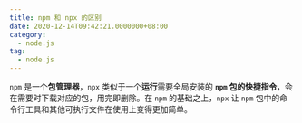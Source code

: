 ```yaml
---
title: npm 和 npx 的区别
date: 2020-12-14T09:42:21.0000000+08:00
category:
  - node.js
tag:
  - node.js
---
```


`npm` 是一个**包管理器**，`npx` 类似于一个**运行**需要全局安装的 **`npm` 包的快捷指令**，会在需要时下载对应的包，用完即删除。在 `npm` 的基础之上，`npx` 让 `npm` 包中的命令行工具和其他可执行文件在使用上变得更加简单。
